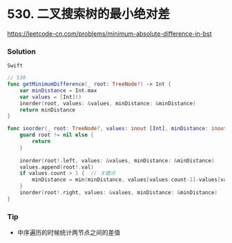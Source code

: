 # 530. 二叉搜索树的最小绝对差

<https://leetcode-cn.com/problems/minimum-absolute-difference-in-bst>


### Solution

`Swift`

```swift
// 530
func getMinimumDifference(_ root: TreeNode?) -> Int {
    var minDistance = Int.max
    var values = [Int]()
    inorder(root, values: &values, minDistance: &minDistance)
    return minDistance
}

func inorder(_ root: TreeNode?, values: inout [Int], minDistance: inout Int) {
    guard root != nil else {
        return
    }
    
    inorder(root!.left, values: &values, minDistance: &minDistance)
    values.append(root!.val)
    if values.count > 1 {  // 关键点
        minDistance = min(minDistance, values[values.count-1]-values[values.count-2])
    }
    inorder(root!.right, values: &values, minDistance: &minDistance)
}

```

### Tip

- 中序遍历的时候统计两节点之间的差值